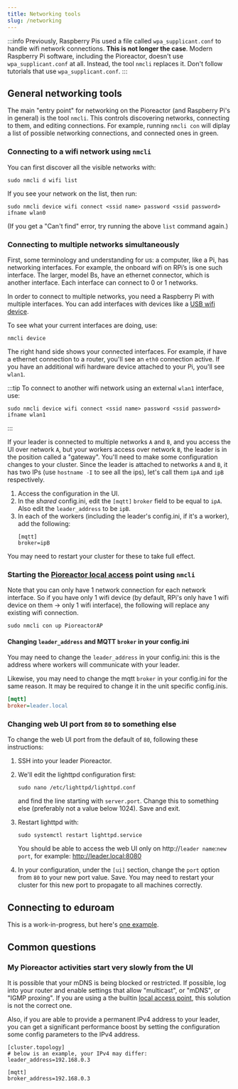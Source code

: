 ```yaml
---
title: Networking tools
slug: /networking
---
```


:::info
Previously, Raspberry Pis used a file called `wpa_supplicant.conf` to handle wifi network connections. **This is not longer the case**. Modern Raspberry Pi software, including the Pioreactor, doesn't use `wpa_supplicant.conf` at all. Instead, the tool `nmcli` replaces it. Don't follow tutorials that use `wpa_supplicant.conf`.
:::


## General networking tools

The main "entry point" for networking on the Pioreactor (and Raspberry Pi's in general) is the tool `nmcli`. This controls discovering networks, connecting to them, and editing connections. For example, running `nmcli con` will diplay a list of possible networking connections, and connected ones in green.

### Connecting to a wifi network using `nmcli`

You can first discover all the visible networks with:

```
sudo nmcli d wifi list
```

If you see your network on the list, then run:


```
sudo nmcli device wifi connect <ssid name> password <ssid password> ifname wlan0
```

(If you get a "Can't find" error, try running the above `list` command again.)

### Connecting to multiple networks simultaneously

First, some terminology and understanding for us: a computer, like a Pi, has networking interfaces. For example, the onboard wifi on RPi’s is one such interface. The larger, model Bs, have an ethernet connector, which is another interface. Each interface can connect to 0 or 1 networks.

In order to connect to multiple networks, you need a Raspberry Pi with multiple interfaces. You can add interfaces with devices like a [USB wifi device](https://forum.pioreactor.com/t/connecting-more-workers-to-cluster/330/3).

To see what your current interfaces are doing, use:
```
nmcli device
```

The right hand side shows your connected interfaces. For example, if have a ethernet connection to a router, you'll see an `eth0` connection active. If you have an additional wifi hardware device attached to your Pi, you'll see `wlan1`.

:::tip
To connect to another wifi network using an external `wlan1` interface, use:

```
sudo nmcli device wifi connect <ssid name> password <ssid password> ifname wlan1
```
:::

If your leader is connected to multiple networks `A` and `B`, and you access the UI over network `A`, but your workers access over network `B`, the leader is in the position called a "gateway". You'll need to make some configuration changes to your cluster. Since the leader is attached to networks `A` and `B`, it has two IPs (use `hostname -I` to see all the ips), let's call them `ipA` and `ipB` respectively.

1. Access the configuration in the UI.
2. In the _shared_ config.ini, edit the `[mqtt]` `broker` field to be equal to `ipA`. Also edit the `leader_address` to be `ipB`.
3. In each of the workers (including the leader's config.ini, if it's a worker), add the following:
   ```
   [mqtt]
   broker=ipB
   ```

You may need to restart your cluster for these to take full effect.



### Starting the [Pioreactor local access](/user-guide/local-access-point) point using `nmcli`

Note that you can only have 1 network connection for each network interface. So if you have only 1 wifi device (by default, RPi's only have 1 wifi device on them -> only 1 wifi interface), the following will replace any existing wifi connection.

```
sudo nmcli con up PioreactorAP
```


#### Changing `leader_address` and MQTT `broker` in your config.ini

You may need to change the `leader_address` in your config.ini: this is the address where workers will communicate with your leader.

Likewise, you may need to change the mqtt `broker` in your config.ini for the same reason. It may be required to change it in the unit specific config.inis.

```ini title="config_worker01.ini"
[mqtt]
broker=leader.local
```


### Changing web UI port from `80` to something else

To change the web UI port from the default of `80`, following these instructions:

1. SSH into your leader Pioreactor.
2. We'll edit the lighttpd configuration first: 
   ```
   sudo nano /etc/lighttpd/lighttpd.conf
   ```

   and find the line starting with `server.port`. Change this to something else (preferably not a value below 1024). Save and exit.

3. Restart lighttpd with:
   ```
   sudo systemctl restart lighttpd.service
   ```
   You should be able to access the web UI only on http://`leader name`:`new port`, for example: http://leader.local:8080

4. In your configuration, under the `[ui]` section, change the `port` option from `80` to your new port value. Save. You may need to restart your cluster for this new port to propagate to all machines correctly. 


## Connecting to eduroam

This is a work-in-progress, but here's [one example](https://forum.pioreactor.com/t/connecting-more-workers-to-cluster/330/3#connecting-to-eduroam-2).


## Common questions

### My Pioreactor activities start very slowly from the UI

It is possible that your mDNS is being blocked or restricted. If possible, log into your router and enable settings that allow "multicast", or "mDNS", or "IGMP proxing". If you are using a the builtin [local access point](/user-guide/local-access-point), this solution is not the correct one.

Also, if you are able to provide a permanent IPv4 address to your leader, you can get a significant performance boost by setting the configuration some config parameters to the IPv4 address.

```
[cluster.topology]
# below is an example, your IPv4 may differ:
leader_address=192.168.0.3

[mqtt]
broker_address=192.168.0.3

```
